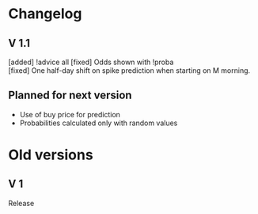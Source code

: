 # Changelog


## V 1.1
[added] !advice all
[fixed] Odds shown with !proba <price>  
[fixed] One half-day shift on spike prediction when starting on M morning.

## Planned for next version
- Use of buy price for prediction
- Probabilities calculated only with random values


# Old versions

## V 1
Release